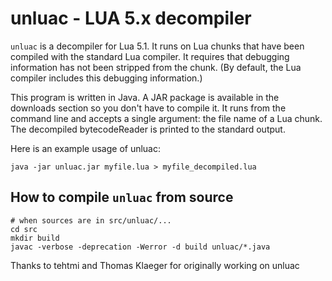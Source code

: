 # unluac - LUA 5.x decompiler

`unluac` is a decompiler for Lua 5.1. It runs on Lua chunks that have been compiled with the standard Lua compiler. It requires that debugging information has not been stripped from the chunk. (By default, the Lua compiler includes this debugging information.)

This program is written in Java. A JAR package is available in the downloads section so you don't have to compile it. It runs from the command line and accepts a single argument: the file name of a Lua chunk. The decompiled bytecodeReader is printed to the standard output.

Here is an example usage of unluac:

```
java -jar unluac.jar myfile.lua > myfile_decompiled.lua
```

## How to compile `unluac` from source

```
# when sources are in src/unluac/...
cd src
mkdir build
javac -verbose -deprecation -Werror -d build unluac/*.java
```

Thanks to tehtmi and Thomas Klaeger for originally working on unluac

